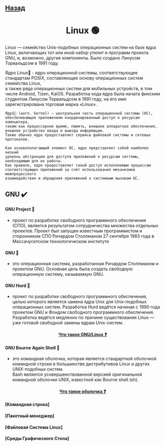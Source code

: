 ## [Назад](../../Wiki/wiki.md)

#  <center>Linux 🟢</center>

Linux — семейство Unix-подобных операционных систем на базе ядра Linux,
включающих тот или иной набор утилит и программ проекта GNU, и,
возможно, другие компоненты. Было создано Линусом Торвальдсом в 1991 году.

Ядро Linux🔰 -  ядро операционной системы, соответствующее стандартам POSIX, составляющее основу операционных систем семейства Linux, \
а также ряда операционных систем для мобильных устройств, в том числе Android, Tizen, KaiOS.
Разработка кода ядра была начата финским студентом Линусом Торвальдсом в 1991 году, на его имя зарегистрирована торговая марка «Linux».

    Ядро́🔰 (англ. kernel) — центральная часть операционной системы (ОС),
    обеспечивающая приложениям координированный доступ к ресурсам компьютера,
    таким как процессорное время, память, внешнее аппаратное обеспечение,
    внешнее устройство ввода и вывода информации.
    Также обычно ядро предоставляет сервисы файловой системы и сетевых протоколов.

    Как основополагающий элемент ОС, ядро представляет собой наиболее низкий
    уровень абстракции для доступа приложений к ресурсам системы,
    необходимым для их работы.
    Как правило, ядро предоставляет такой доступ исполняемым процессам
    соответствующих приложений за счёт использования механизмов межпроцессного
    взаимодействия и обращения приложений к системным вызовам ОС.



## GNU ✔️
#### GNU Project 🔰
- проект по разработке свободного программного обеспечения (СПО),
является результатом сотрудничества множества отдельных проектов.
Проект был запущен известным программистом и сторонником СПО Ричардом Столлманом 27 сентября 1983 года в Массачусетском технологическом институте

#### GNU 🔰
- это операционная система, разработанная Ричардом Столлманом и проектом GNU. Основная цель была создать свободную операционную систему, называемую GNU.

#### GNU Hurd 🔰
- проект по разработке свободного программного обеспечения, целью которого является замена ядра Unix для Unix-подобных операционных систем.
Разработка Hurd ведётся начиная с 1990 года проектом GNU и Фондом свободного программного обеспечения.
Разработка ведётся медленно по причине существования Linux — уже готовой свободной замены ядрам Unix-систем.

#### <center>[Что такое GNU/Linux ❓](Other/GNU_Linux.md)

#### GNU Bourne Again Shell 🔰
 - это командная оболочка, которая является стандартной оболочкой \
командной строки в большинстве дистрибутивов Linux и других UNIX-подобных систем.\
Bash является усовершенствованной версией оригинальной командной оболочки UNIX, известной как Bourne shell (sh).

#### <center>[Что такое оболочка ❓](Other/shell.md)

#### [Командная строка]
#### [Пакетный менеджер]
#### [Файловая Система Linux]
#### [Среды Графического Стола]
